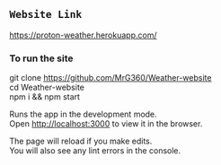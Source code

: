 ## `Website Link`
https://proton-weather.herokuapp.com/

### To run the site
git clone https://github.com/MrG360/Weather-website<br />
cd Weather-website<br />
npm i && npm start<br />

Runs the app in the development mode.<br />
Open [http://localhost:3000](http://localhost:3000) to view it in the browser.

The page will reload if you make edits.<br />
You will also see any lint errors in the console.
